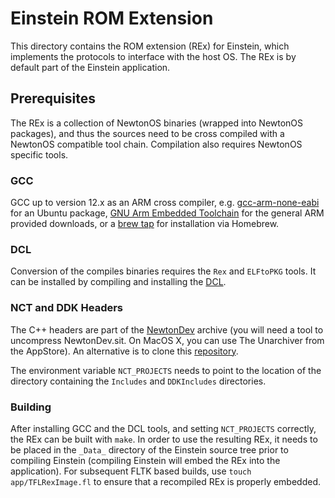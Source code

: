# Einstein ROM Extension

This directory contains the ROM extension (REx) for Einstein, which implements the protocols to interface with the
host OS. The REx is by default part of the Einstein application.

## Prerequisites

The REx is a collection of NewtonOS binaries (wrapped into NewtonOS packages), and thus the sources need to be cross
compiled with a NewtonOS compatible tool chain. Compilation also requires NewtonOS specific tools.

### GCC

GCC up to version 12.x as an ARM cross compiler, e.g. [gcc-arm-none-eabi](https://packages.ubuntu.com/search?keywords=gcc-arm-none-eabi&searchon=names)
for an Ubuntu package, [GNU Arm Embedded Toolchain](https://developer.arm.com/tools-and-software/open-source-software/developer-tools/gnu-toolchain/gnu-rm/downloads)
for the general ARM provided downloads, or a [brew tap](https://github.com/armmbed/homebrew-formulae) for installation
via Homebrew.

### DCL

Conversion of the compiles binaries requires the `Rex` and `ELFtoPKG` tools. It can be installed by compiling and installing the [DCL](https://github.com/pguyot/DCL).

### NCT and DDK Headers

The C++ headers are part of the [NewtonDev](http://www.unna.org/view.php?/development/NewtonDev) archive (you will need a tool to uncompress NewtonDev.sit. On MacOS X, you can use The Unarchiver from the AppStore). An alternative is to clone this [repository](https://github.com/ekoeppen/NCT_Projects).

The environment variable `NCT_PROJECTS` needs to point to the location of the directory containing the `Includes` and `DDKIncludes` directories.

### Building

After installing GCC and the DCL tools, and setting `NCT_PROJECTS` correctly, the REx can be built with `make`. In order to use the resulting REx, it needs to be placed in the `_Data_` directory of the Einstein source tree prior to compiling Einstein (compiling Einstein will embed the REx into the application). For subsequent FLTK based builds, use `touch app/TFLRexImage.fl` to ensure that a recompiled REx is properly embedded.
